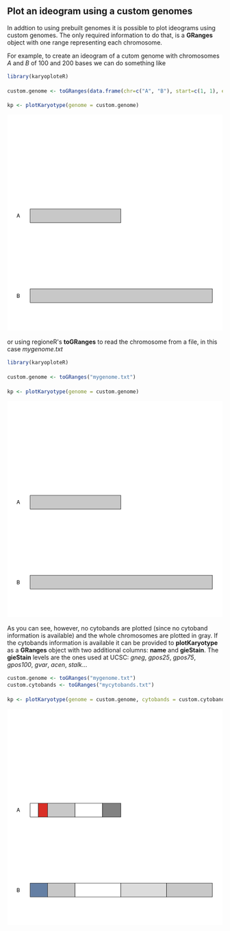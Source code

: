 

## Plot an ideogram using a custom genomes

In addtion to using prebuilt genomes it is possible to plot ideograms using custom genomes.
The only required information to do that, is a **GRanges** object with one range representing
each chromosome. 

For example, to create an ideogram of a cutom genome with chromosomes *A* 
and *B* of 100 and 200 bases we can do something like


```r
library(karyoploteR)

custom.genome <- toGRanges(data.frame(chr=c("A", "B"), start=c(1, 1), end=c(100, 200)))

kp <- plotKaryotype(genome = custom.genome)
```

![plot of chunk Figure1](figure/Figure1-1.png)

or using regioneR's **toGRanges** to read the chromosome from a file, in this case 
*mygenome.txt*


```r
library(karyoploteR)

custom.genome <- toGRanges("mygenome.txt")

kp <- plotKaryotype(genome = custom.genome)
```

![plot of chunk Figure2](figure/Figure2-1.png)

As you can see, however, no cytobands are plotted (since no cytoband information is available)
and the whole chromosomes are plotted in gray. If the cytobands information is available it
can be provided to **plotKaryotype** as a **GRanges** object with two additional columns: 
**name** and **gieStain**. The **gieStain** levels are the ones used at UCSC: *gneg*, 
*gpos25*, *gpos75*, *gpos100*, *gvar*, *acen*, *stalk*...


```r
custom.genome <- toGRanges("mygenome.txt")
custom.cytobands <- toGRanges("mycytobands.txt")

kp <- plotKaryotype(genome = custom.genome, cytobands = custom.cytobands)
```

![plot of chunk Figure3](figure/Figure3-1.png)



